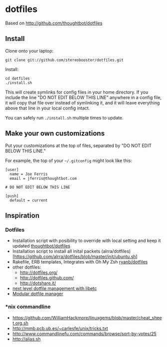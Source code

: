# dotfiles

Based on http://github.com/thoughtbot/dotfiles

## Install

Clone onto your laptop:

    git clone git://github.com/stereobooster/dotfiles.git

Install:

    cd dotfiles
    ./install.sh

This will create symlinks for config files in your home directory. If you
include the line "DO NOT EDIT BELOW THIS LINE" anywhere in a config file, it
will copy that file over instead of symlinking it, and it will leave
everything above that line in your local config intact.

You can safely run `./install.sh` multiple times to update.

## Make your own customizations

Put your customizations at the top of files, separated by "DO NOT EDIT BELOW
THIS LINE."

For example, the top of your `~/.gitconfig` might look like this:

    [user]
      name = Joe Ferris
      email = jferris@thoughtbot.com

    # DO NOT EDIT BELOW THIS LINE

    [push]
      default = current

## Inspiration

### Dotfiles

 - Installation script with posibility to override with local setting and keep it updated [thoughtbot/dotfiles](https://github.com/thoughtbot/dotfiles/blob/master/install.sh)
 - Installation script to install all inital packets (alrra/dotfiles)[https://github.com/alrra/dotfiles/blob/master/init/ubuntu.sh]
 - Rakefile, ERB templates, Integrates with Oh My Zsh [ryanb/dotfiles](https://github.com/ryanb/dotfiles)
 - other dotfiles:
   - http://dotfiles.org/
   - http://dotfiles.github.com/
   - http://dotshare.it/
 - [next level dotfile management with libetc](http://blog.piasetzki.name/blog/2012/08/22/next-level-dotfile-management-with-libetc/)
 - [Modular dotfile manager](https://github.com/Ceasar/dots#readme)

### *nix commandline

 - https://github.com/WilliamHackmore/linuxgems/blob/master/cheat_sheet.org.sh
 - http://mmb.pcb.ub.es/~carlesfe/unix/tricks.txt
 - http://www.commandlinefu.com/commands/browse/sort-by-votes/25
 - http://alias.sh
